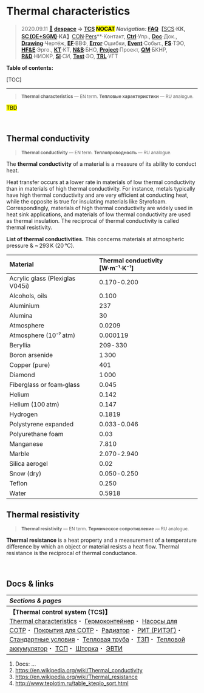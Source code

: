 # Thermal characteristics
> 2020.09.11 **[🚀](../../index/index.md) [despace](index.md) → **[TCS](tcs.md)** <mark>NOCAT</mark>
> *Navigation:*
> **[FAQ](faq.md)**【**[SCS](scs.md)**·КК, **[SC (OE+SGM)](sc.md)**·КА】**[CON](contact.md)·[Pers](person.md)**·Контакт, **[Ctrl](control.md)**·Упр., **[Doc](doc.md)**·Док., **[Drawing](drawing.md)**·Чертёж, **[EF](ef.md)**·ВВФ, **[Error](error.md)**·Ошибки, **[Event](event.md)**·Событ., **[FS](fs.md)**·ТЭО, **[HF&E](hfe.md)**·Эрго., **[KT](kt.md)**·КТ, **[N&B](nnb.md)**·БНО, **[Project](project.md)**·Проект, **[QM](qm.md)**·БКНР, **[R&D](rnd.md)**·НИОКР, **[SI](si.md)**·СИ, **[Test](test.md)**·ЭО, **[TRL](trl.md)**·УГТ

**Table of contents:**

[TOC]

---

> <small>**Thermal characteristics** — EN term. **Тепловые характеристики** — RU analogue.</small>

<mark>TBD</mark>



<p style="page-break-after:always"> </p>

## Thermal conductivity
> <small>**Thermal conductivity** — EN term. **Теплопроводность** — RU analogue.</small>

The **thermal conductivity** of a material is a measure of its ability to conduct heat.

Heat transfer occurs at a lower rate in materials of low thermal conductivity than in materials of high thermal conductivity. For instance, metals typically have high thermal conductivity and are very efficient at conducting heat, while the opposite is true for insulating materials like Styrofoam. Correspondingly, materials of high thermal conductivity are widely used in heat sink applications, and materials of low thermal conductivity are used as thermal insulation. The reciprocal of thermal conductivity is called thermal resistivity.

**List of thermal conductivities.** This concerns materials at atmospheric pressure & ~ 293 K (20 ℃).

|Material|Thermal conductivity [W·m⁻¹·K⁻¹]|
|:-|:-|
|Acrylic glass (Plexiglas V045i)|0.170 ‑ 0.200|
|Alcohols, oils|0.100|
|Aluminium|237|
|Alumina|30|
|Atmosphere|0.0209|
|Atmosphere (10⁻⁷ atm)|0.000119|
|Beryllia|209 ‑ 330|
|Boron arsenide|1 300|
|Copper (pure)|401|
|Diamond|1 000|
|Fiberglass or foam‑glass|0.045|
|Helium|0.142|
|Helium (100 atm)|0.147|
|Hydrogen|0.1819|
|Polystyrene expanded|0.033 ‑ 0.046|
|Polyurethane foam|0.03|
|Manganese|7.810|
|Marble|2.070 ‑ 2.940|
|Silica aerogel|0.02|
|Snow (dry)|0.050 ‑ 0.250|
|Teflon|0.250|
|Water|0.5918|



## Thermal resistivity
> <small>**Thermal resistivity** — EN term. **Термическое сопротивление** — RU analogue.</small>

**Thermal resistance** is a heat property and a measurement of a temperature difference by which an object or material resists a heat flow. Thermal resistance is the reciprocal of thermal conductance.



<p style="page-break-after:always"> </p>

## Docs & links
|*Sections & pages*|
|:-|
|**【Thermal control system (TCS)】**<br> [Thermal characteristics](thermal_chars.md)・ [Гермоконтейнер](гермоконтейнер.md)・ [Насосы для СОТР](сотр_насос.md)・ [Покрытия для СОТР](сотр_покрытия.md)・ [Радиатор](радиатор.md)・ [РИТ (РИТЭГ)](rtg.md)・ [Стандартные условия](sctp.md)・ [Тепловая труба](hp.md)・ [ТЗП](hs.md)・ [Тепловой аккумулятор](heat_bank.md)・ [ТСП](tsp.md)・ [Шторка](thermal_curtain.md)・ [ЭВТИ](mli.md)|

   1. Docs: …
   1. <https://en.wikipedia.org/wiki/Thermal_conductivity>
   1. <https://en.wikipedia.org/wiki/Thermal_resistance>
   1. <http://www.teplotim.ru/table_kteplo_sort.html>
